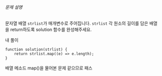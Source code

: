 ###### 문제 설명

문자열 배열 `strlist`가 매개변수로 주어집니다. `strlist` 각 원소의 길이를 담은 배열을 return하도록 solution 함수를 완성해주세요.

내 풀이
```JS
function solution(strlist) {
    return strlist.map((e) => e.length);
}
```
배열 메소드 map()을 물어본 문제 같으므로 패스